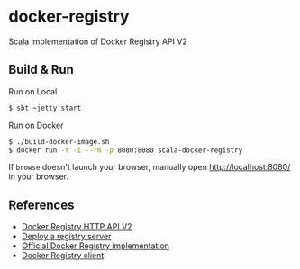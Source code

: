 # docker-registry

Scala implementation of Docker Registry API V2

## Build & Run

Run on Local

```sh
$ sbt ~jetty:start
```

Run on Docker

```sh
$ ./build-docker-image.sh
$ docker run -t -i --rm -p 8080:8080 scala-docker-registry
```

If `browse` doesn't launch your browser, manually open [http://localhost:8080/](http://localhost:8080/) in your browser.

## References

- [Docker Registry HTTP API V2](https://docs.docker.com/registry/spec/api/)
- [Deploy a registry server](https://docs.docker.com/registry/deploying/)
- [Official Docker Registry implementation](https://github.com/distribution/distribution/tree/main/registry)
- [Docker Registry client](https://github.com/heroku/docker-registry-client)
